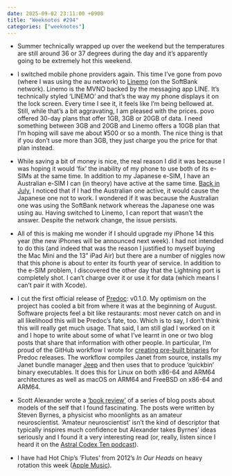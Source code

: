 ```yaml
---
date: 2025-09-02 23:11:00 +0900
title: "Weeknotes #294"
categories: ["weeknotes"]
---
```


- Summer technically wrapped up over the weekend but the temperatures are still around 36 or 37 degrees during the day and it’s apparently going to be extremely hot this weekend.

- I switched mobile phone providers again. This time I’ve gone from povo (where I was using the au network) to [Linemo](https://www.linemo.jp) (on the SoftBank network). Linemo is the MVNO backed by the messaging app LINE. It’s technically styled ‘LINEMO’ and that’s the way my phone displays it on the lock screen. Every time I see it, it feels like I’m being bellowed at. Still, while that’s a bit aggravating, I am pleased with the prices. povo offered 30-day plans that offer 1GB, 3GB or 20GB of data. I need something between 3GB and 20GB and Linemo offers a 10GB plan that I’m hoping will save me about ¥500 or so a month. The nice thing is that if you don’t use more than 3GB, they just charge you the price for that plan instead.

- While saving a bit of money is nice, the real reason I did it was because I was hoping it would ‘fix’ the inability of my phone to use both of its e-SIMs at the same time. In addition to my Japanese e-SIM, I have an Australian e-SIM I can (in theory) have active at the same time. [Back in July](https://updates.inqk.net/post/1753192200.html), I noticed that if I had the Australian one active, it would cause the Japanese one not to work. I wondered if it was because the Australian one was using the SoftBank network whereas the Japanese one was using au. Having switched to Linemo, I can report that wasn’t the answer. Despite the network change, the issue persists.

- All of this is making me wonder if I should upgrade my iPhone 14 this year (the new iPhones will be announced next week). I had not intended to do this (and indeed that was the reason I justified to myself buying the Mac Mini and the 13” iPad Air) but there are a number of niggles now that this phone is about to enter its fourth year of service. In addition to the e-SIM problem, I discovered the other day that the Lightning port is completely shot. I can’t charge over it or use it for data (which means I can’t pair it with Xcode).

- I cut the first official release of [Predoc](https://github.com/pyrmont/predoc): v0.1.0. My optimism on the project has cooled a bit from where it was at the beginning of August. Software projects feel a bit like restaurants: most never catch on and in all likelihood this will be Predoc’s fate, too. Which is to say, I don’t think this will really get much usage. That said, I am still glad I worked on it and I hope to write about some of what I’ve learnt in one or two blog posts that share that information with other people. In particular, I’m proud of the GitHub workflow I wrote for [creating pre-built binaries](https://github.com/pyrmont/predoc/blob/9c85bcbc7fcf0cc206f1446ceab1f20b2a48066a/.github/workflows/release.yml) for Predoc releases. The workflow compiles Janet from source, installs my Janet bundle manager [Jeep](https://github.com/pyrmont/jeep) and then uses that to produce ‘quickbin’ binary executables. It does this for Linux on both x86-64 and ARM64 architectures as well as macOS on ARM64 and FreeBSD on x86-64 and ARM64.

- Scott Alexander wrote a [‘book review’](https://www.astralcodexten.com/p/practically-a-book-review-byrnes) of a series of blog posts about models of the self that I found fascinating. The posts were written by Steven Byrnes, a physicist who moonlights as an amateur neuroscientist. ‘Amateur neuroscientist’ isn’t the kind of descriptor that typically inspires much confidence but Alexander takes Byrnes’ ideas seriously and I found it a very interesting read (or, really, listen since I heard it on the [Astral Codex Ten podcast](https://sscpodcast.libsyn.com/website/practically-a-book-review-byrnes-on-trance)).

- I have had Hot Chip’s ‘Flutes’ from 2012’s _In Our Heads_ on heavy rotation this week ([Apple Music](https://music.apple.com/jp/album/flutes/510966105?i=510967078)).
